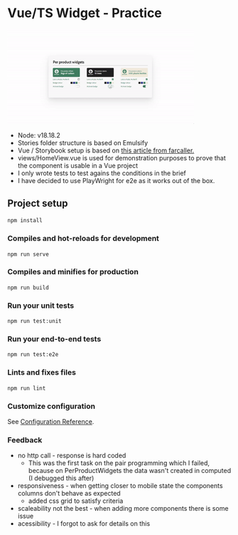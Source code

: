 # Vue/TS Widget - Practice

<img width="420px" src="./preview.gif" />

 - Node: v18.18.2              
 - Stories folder structure is based on Emulsify    
 - Vue / Storybook setup is based on [this article from farcaller.](https://farcaller.medium.com/vue-storybook-typescript-starting-a-new-project-with-best-practices-in-mind-3fc7b3ceae4e)    
 - views/HomeView.vue is used for demonstration purposes to prove that the component is usable in a Vue project
 - I only wrote tests to test agains the conditions in the brief
 - I have decided to use PlayWright for e2e as it works out of the box. 


## Project setup
```
npm install
```

### Compiles and hot-reloads for development
```
npm run serve
```

### Compiles and minifies for production
```
npm run build
```

### Run your unit tests
```
npm run test:unit
```

### Run your end-to-end tests
```
npm run test:e2e
```

### Lints and fixes files
```
npm run lint
```

### Customize configuration
See [Configuration Reference](https://cli.vuejs.org/config/).


### Feedback
 - no http call - response is hard coded
    - This was the first task on the pair programming which I failed, because on PerProductWidgets the data wasn't created in computed (I debugged this after)
 - responsiveness - when getting closer to mobile state the components columns don't behave as expected
    - added css grid to satisfy criteria 
 - scaleability not the best - when adding more components there is some issue
 - acessibility - I forgot to ask for details on this


